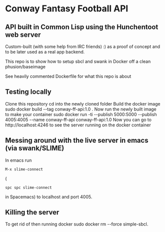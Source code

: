 # Conway Fantasy Football API

## API built in Common Lisp using the Hunchentoot web server

Custom-built (with some help from IRC friends) :) as a proof of concept and to
be later used as a real app backend.

This repo is to show how to setup sbcl and swank in Docker off a clean phusion/baseimage

See heavily commented Dockerfile for what this repo is about

## Testing locally

Clone this repository
cd into the newly cloned folder
Build the docker image
    sudo docker build --tag conway-ff-api:1.0 .
Now run the newly built image to make your container
    sudo docker run -ti --publish 5000:5000 --publish 4005:4005  --name conway-ff-api conway-ff-api:1.0
Now you can go to http://localhost:4246 to see the server running on the docker container

## Messing around with the live server in emacs (via swank/SLIME)

In emacs run <pre><code>M-x slime-connect</code></pre> (<code><pre>spc
spc slime-connect</code></pre> in Spacemacs) to localhost and port 4005.

## Killing the server

To get rid of then running docker
sudo docker rm --force simple-sbcl.
